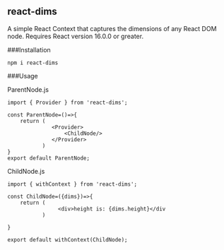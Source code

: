 ## react-dims

A simple React Context that captures the dimensions of any React DOM node. Requires React version 16.0.0 or greater. 

###Installation

```code
npm i react-dims
```
###Usage 

ParentNode.js

```code
import { Provider } from 'react-dims';
 
const ParentNode=()=>{
	return (
              <Provider>
                  <ChildNode/>
              </Provider>
	       )
}
export default ParentNode;

```

ChildNode.js

```code
import { withContext } from 'react-dims';

const ChildNode=({dims})=>{  
	return (
                <div>height is: {dims.height}</div
	       )

}

export default withContext(ChildNode);
```




